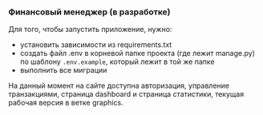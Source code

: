 ### Финансовый менеджер (в разработке)

Для того, чтобы запустить приложение, нужно:
- установить зависимости из requirements.txt
- создать файл .env в корневой папке проекта (где лежит manage.py) по шаблону `.env.example`, который лежит в той же папке
- выполнить все миграции

На данный момент на сайте доступна авторизация, управление транзакциями, страница dashboard и страница статистики, текущая рабочая версия в ветке graphics.

